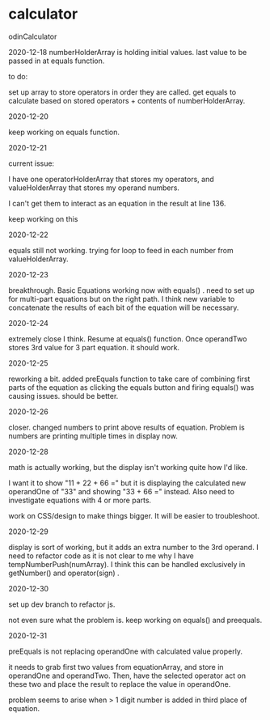 # calculator
odinCalculator


2020-12-18
numberHolderArray is holding initial values. last value to be passed in at equals function.

to do:

set up array to store operators in order they are called.
get equals to calculate based on stored operators + contents of numberHolderArray.

2020-12-20

keep working on equals function. 

2020-12-21

current issue: 

I have one operatorHolderArray that stores my operators, and valueHolderArray that stores my operand numbers.

I can't get them to interact as an equation in the result at line 136.  

keep working on this

2020-12-22

equals still not working. trying for loop to feed in each number from valueHolderArray. 

2020-12-23

breakthrough. Basic Equations working now with equals() . need to set up for multi-part equations but on the right path. I think new variable to concatenate the results of each bit of the equation will be necessary. 

2020-12-24 

extremely close I think. Resume at equals() function. Once operandTwo stores 3rd value for 3 part equation. it should work.

2020-12-25

reworking a bit. added preEquals function to take care of combining first parts of the equation as clicking the equals button and firing equals() was causing issues. should be better. 

2020-12-26

closer. changed numbers to print above results of equation. Problem is numbers are printing multiple times in display now. 

2020-12-28

math is actually working, but the display isn't working quite how I'd like.

I want it to show "11 + 22 + 66 =" but it is displaying the calculated new operandOne of "33" and showing "33 + 66 =" instead. Also need to investigate equations with 4 or more parts. 

work on CSS/design to make things bigger. It will be easier to troubleshoot.

2020-12-29

display is sort of working, but it adds an extra number to the 3rd operand. I need to refactor code as it is not clear to me why I have tempNumberPush(numArray). I think this can be handled exclusively in getNumber() and operator(sign) .

2020-12-30

set up dev branch to refactor js. 

not even sure what the problem is. keep working on equals() and preequals. 

2020-12-31

preEquals is not replacing operandOne with calculated value properly.

it needs to grab first two values from equationArray, and store in operandOne and operandTwo. Then, have the selected operator act on
these two and place the result to replace the value in operandOne.

problem seems to arise when > 1 digit number is added in third place of equation.   